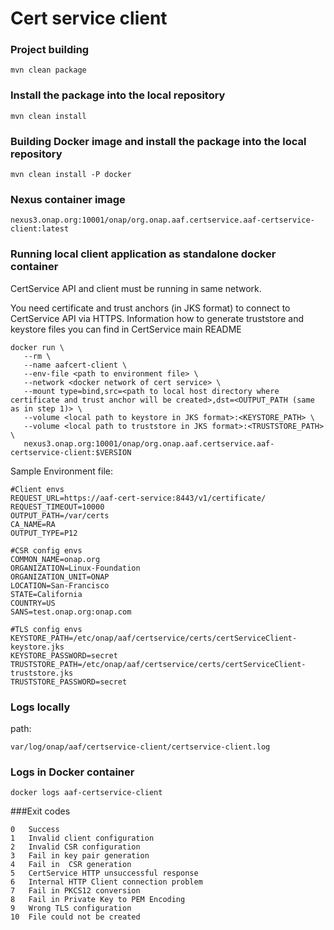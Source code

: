 # Cert service client

### Project building
```
mvn clean package
```
    
    
### Install the package into the local repository
```
mvn clean install
```     
    
### Building Docker image and  install the package into the local repository
```
mvn clean install -P docker
```   

### Nexus container image
```
nexus3.onap.org:10001/onap/org.onap.aaf.certservice.aaf-certservice-client:latest
```

### Running local client application as standalone docker container
CertService API and client must be running in same network.

You need certificate and trust anchors (in JKS format) to connect to CertService API via HTTPS. Information how to generate truststore and keystore files you can find in CertService main README
```
docker run \
   --rm \
   --name aafcert-client \
   --env-file <path to environment file> \
   --network <docker network of cert service> \
   --mount type=bind,src=<path to local host directory where certificate and trust anchor will be created>,dst=<OUTPUT_PATH (same as in step 1)> \
   --volume <local path to keystore in JKS format>:<KEYSTORE_PATH> \
   --volume <local path to truststore in JKS format>:<TRUSTSTORE_PATH> \
   nexus3.onap.org:10001/onap/org.onap.aaf.certservice.aaf-certservice-client:$VERSION

```
Sample Environment file:
```aidl
#Client envs
REQUEST_URL=https://aaf-cert-service:8443/v1/certificate/
REQUEST_TIMEOUT=10000
OUTPUT_PATH=/var/certs
CA_NAME=RA
OUTPUT_TYPE=P12

#CSR config envs
COMMON_NAME=onap.org
ORGANIZATION=Linux-Foundation
ORGANIZATION_UNIT=ONAP
LOCATION=San-Francisco
STATE=California
COUNTRY=US
SANS=test.onap.org:onap.com

#TLS config envs
KEYSTORE_PATH=/etc/onap/aaf/certservice/certs/certServiceClient-keystore.jks
KEYSTORE_PASSWORD=secret
TRUSTSTORE_PATH=/etc/onap/aaf/certservice/certs/certServiceClient-truststore.jks
TRUSTSTORE_PASSWORD=secret
```

### Logs locally

path: 
```
var/log/onap/aaf/certservice-client/certservice-client.log
```    
### Logs in Docker container
```
docker logs aaf-certservice-client
```
###Exit codes
```
0	Success
1	Invalid client configuration
2	Invalid CSR configuration 
3	Fail in key pair generation
4	Fail in  CSR generation
5	CertService HTTP unsuccessful response
6	Internal HTTP Client connection problem
7	Fail in PKCS12 conversion
8	Fail in Private Key to PEM Encoding
9	Wrong TLS configuration
10	File could not be created
